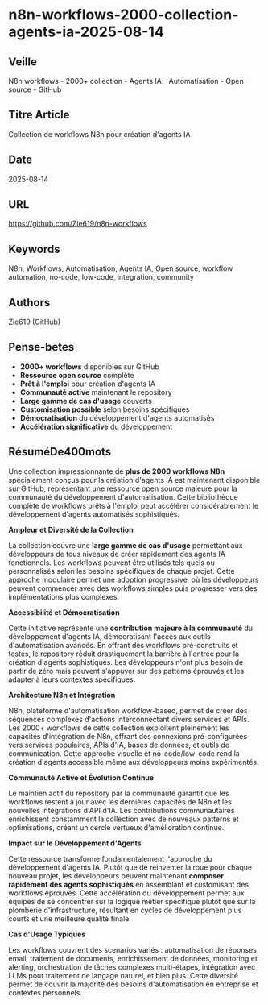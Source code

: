 # n8n-workflows-2000-collection-agents-ia-2025-08-14

## Veille
N8n workflows - 2000+ collection - Agents IA - Automatisation - Open source - GitHub

## Titre Article
Collection de workflows N8n pour création d'agents IA

## Date
2025-08-14

## URL
https://github.com/Zie619/n8n-workflows

## Keywords
N8n, Workflows, Automatisation, Agents IA, Open source, workflow automation, no-code, low-code, integration, community

## Authors
Zie619 (GitHub)

## Pense-betes
- **2000+ workflows** disponibles sur GitHub
- **Ressource open source** complète
- **Prêt à l'emploi** pour création d'agents IA
- **Communauté active** maintenant le repository
- **Large gamme de cas d'usage** couverts
- **Customisation possible** selon besoins spécifiques
- **Démocratisation** du développement d'agents automatisés
- **Accélération significative** du développement

## RésuméDe400mots

Une collection impressionnante de **plus de 2000 workflows N8n** spécialement conçus pour la création d'agents IA est maintenant disponible sur GitHub, représentant une ressource open source majeure pour la communauté du développement d'automatisation. Cette bibliothèque complète de workflows prêts à l'emploi peut accélérer considérablement le développement d'agents automatisés sophistiqués.

**Ampleur et Diversité de la Collection**

La collection couvre une **large gamme de cas d'usage** permettant aux développeurs de tous niveaux de créer rapidement des agents IA fonctionnels. Les workflows peuvent être utilisés tels quels ou personnalisés selon les besoins spécifiques de chaque projet. Cette approche modulaire permet une adoption progressive, où les développeurs peuvent commencer avec des workflows simples puis progresser vers des implémentations plus complexes.

**Accessibilité et Démocratisation**

Cette initiative représente une **contribution majeure à la communauté** du développement d'agents IA, démocratisant l'accès aux outils d'automatisation avancés. En offrant des workflows pré-construits et testés, le repository réduit drastiquement la barrière à l'entrée pour la création d'agents sophistiqués. Les développeurs n'ont plus besoin de partir de zéro mais peuvent s'appuyer sur des patterns éprouvés et les adapter à leurs contextes spécifiques.

**Architecture N8n et Intégration**

N8n, plateforme d'automatisation workflow-based, permet de créer des séquences complexes d'actions interconnectant divers services et APIs. Les 2000+ workflows de cette collection exploitent pleinement les capacités d'intégration de N8n, offrant des connexions pré-configurées vers services populaires, APIs d'IA, bases de données, et outils de communication. Cette approche visuelle et no-code/low-code rend la création d'agents accessible même aux développeurs moins expérimentés.

**Communauté Active et Évolution Continue**

Le maintien actif du repository par la communauté garantit que les workflows restent à jour avec les dernières capacités de N8n et les nouvelles intégrations d'API d'IA. Les contributions communautaires enrichissent constamment la collection avec de nouveaux patterns et optimisations, créant un cercle vertueux d'amélioration continue.

**Impact sur le Développement d'Agents**

Cette ressource transforme fondamentalement l'approche du développement d'agents IA. Plutôt que de réinventer la roue pour chaque nouveau projet, les développeurs peuvent maintenant **composer rapidement des agents sophistiqués** en assemblant et customisant des workflows éprouvés. Cette accélération du développement permet aux équipes de se concentrer sur la logique métier spécifique plutôt que sur la plomberie d'infrastructure, résultant en cycles de développement plus courts et une meilleure qualité finale.

**Cas d'Usage Typiques**

Les workflows couvrent des scenarios variés : automatisation de réponses email, traitement de documents, enrichissement de données, monitoring et alerting, orchestration de tâches complexes multi-étapes, intégration avec LLMs pour traitement de langage naturel, et bien plus. Cette diversité permet de couvrir la majorité des besoins d'automatisation en entreprise et contextes personnels.
